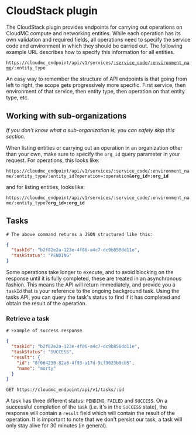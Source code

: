 # CloudStack plugin

The CloudStack plugin provides endpoints for carrying out operations on CloudMC compute and networking entities. While each operation has its own validation and required fields, all operations need to specify the service code and environment in which they should be carried out. The following example URL describes how to specify this information for all entities.

<code>https://cloudmc_endpoint/api/v1/services/<a href="#administration-service-connections">:service_code</a>/<a href="#administration-environments">:environment_name</a>/:entity_type</code>

<aside class="notice">
An easy way to remember the structure of API endpoints is that going from left to right, the scope gets progressively more specific. First service, then environment of that service, then entity type, then operation on that entity type, etc.
</aside>

## Working with sub-organizations

*If you don't know what a sub-organization is, you can safely skip this section.*

When listing entities or carrying out an operation in an organization other than your own, make sure to specify the `org_id` query parameter in your request. For operations, this looks like:

<code>https://cloudmc_endpoint/api/v1/services/:service_code/:environment_name/:entity_type/:entity_id?operation=:operation&<strong>org_id=:org_id</strong></code>

and for listing entities, looks like:

<code>https://cloudmc_endpoint/api/v1/services/:service_code/:environment_name/:entity_type?<strong>org_id=:org_id</strong></code>

## Tasks

```shell
# The above command returns a JSON structured like this:
```

```json
{
  "taskId": "b2f82e2a-123e-4f86-a4c7-dc9b850dd11e",
  "taskStatus": "PENDING"
}
```

Some operations take longer to execute, and to avoid blocking on the response until it is fully completed, these are treated in an asynchronous fashion. This means the API will return immediately, and provide you a `taskId` that is your reference to the ongoing background task. Using the tasks API, you can query the task's status to find if it has completed and obtain the result of the operation.

### Retrieve a task

```shell
# Example of success response
```

```json
{
  "taskId": "b2f82e2a-123e-4f86-a4c7-dc9b850dd11e",
  "taskStatus": "SUCCESS",
  "result": {
    "id": "8f064230-82a6-4f93-a17d-9cf9623b0cb5",
    "name": "morty"
  }
}
```

`GET https://cloudmc_endpoint/api/v1/tasks/:id`

A task has three different status: `PENDING`, `FAILED` and `SUCCESS`. On a successful completion of the task (i.e. it's in the `SUCCESS` state), the response will contain a `result` field which will contain the result of the operation. It is important to note that we don't persist our task, a task will only stay alive for 30 minutes (in general).
